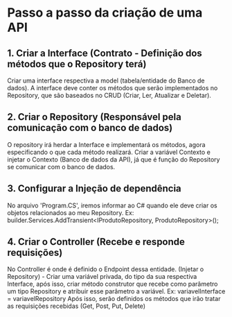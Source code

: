 # Passo a passo da criação de uma API

## 1. Criar a Interface (Contrato - Definição dos métodos que o Repository terá)
  Criar uma interface respectiva a model (tabela/entidade do Banco de dados). A interface deve conter os métodos que serão implementados no Repository, que são baseados no CRUD (Criar, Ler, Atualizar e Deletar).
  
## 2. Criar o Repository (Responsável pela comunicação com o banco de dados)
  O repository irá herdar a Interface e implementará os métodos, agora especificando o que cada método realizará. Criar a variável Contexto e injetar o Contexto (Banco de dados da API), 
  já que é função do Repository se comunicar com o banco de dados.
    
## 3. Configurar a Injeção de dependência
  No arquivo 'Program.CS', iremos informar ao C# quando ele deve criar os objetos relacionados ao meu Repository.
  Ex: builder.Services.AddTransient<IProdutoRepository, ProdutoRepository>();

## 4. Criar o Controller (Recebe e responde requisições)
  No Controller é onde é definido o Endpoint dessa entidade. 
  (Injetar o Repository) - Criar uma variável privada, do tipo da sua respectiva Interface, após isso, criar método construtor que recebe como parâmetro um tipo Repository e 
  atribuir esse parâmetro a variável. Ex: variavelInterface = variavelRepository
  Após isso, serão definidos os métodos que irão tratar as requisições recebidas (Get, Post, Put, Delete)
  
